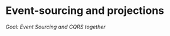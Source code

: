 Event-sourcing and projections
==============================

*Goal: Event Sourcing and CQRS together*
      
